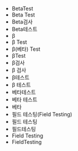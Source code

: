 - BetaTest
- Beta Test
- Beta검사
- Beta테스트
- β
- β Test
- β(베타) Test
- βTest
- β검사
- β 검사
- β테스트
- β 테스트
- 베타테스트
- 베타 테스트
- 베타
- 필드 테스팅(Field Testing)
- 필드 테스팅
- 필드테스팅
- Field Testing
- FieldTesting